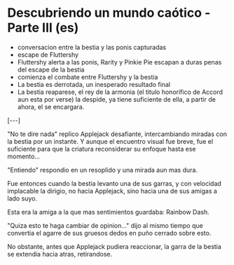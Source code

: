 # Descubriendo un mundo caótico - Parte III (es)

* conversacion entre la bestia y las ponis capturadas
* escape de Fluttershy
* Fluttershy alerta a las ponis, Rarity y Pinkie Pie escapan a duras penas del escape de la bestia
* comienza el combate entre Fluttershy y la bestia
* La bestia es derrotada, un inesperado resultado final
* La bestia reaparese, el rey de la armonia (el titulo honorifico de Accord aun esta por verse) la despide, ya tiene suficiente de ella, a partir de ahora, el se encargara.

[---]

"No te dire nada" replico Applejack desafiante, intercambiando miradas con la bestia por un instante. Y aunque el encuentro visual fue breve, fue el suficiente para que la criatura reconsiderar su enfoque hasta ese momento...

"Entiendo" respondio en un resoplido y una mirada aun mas dura.

Fue entonces cuando la bestia levanto una de sus garras, y con velocidad implacable la dirigio, no hacia Applejack, sino hacia una de sus amigas a lado suyo.

Esta era la amiga a la que mas sentimientos guardaba: Rainbow Dash.

"Quiza esto te haga cambiar de opinion..." dijo al mismo tiempo que convertia el agarre de sus gruesos dedos en puño cerrado sobre esto.

No obstante, antes que Applejack pudiera reaccionar, la garra de la bestia se extendia hacia atras, retirandose.
